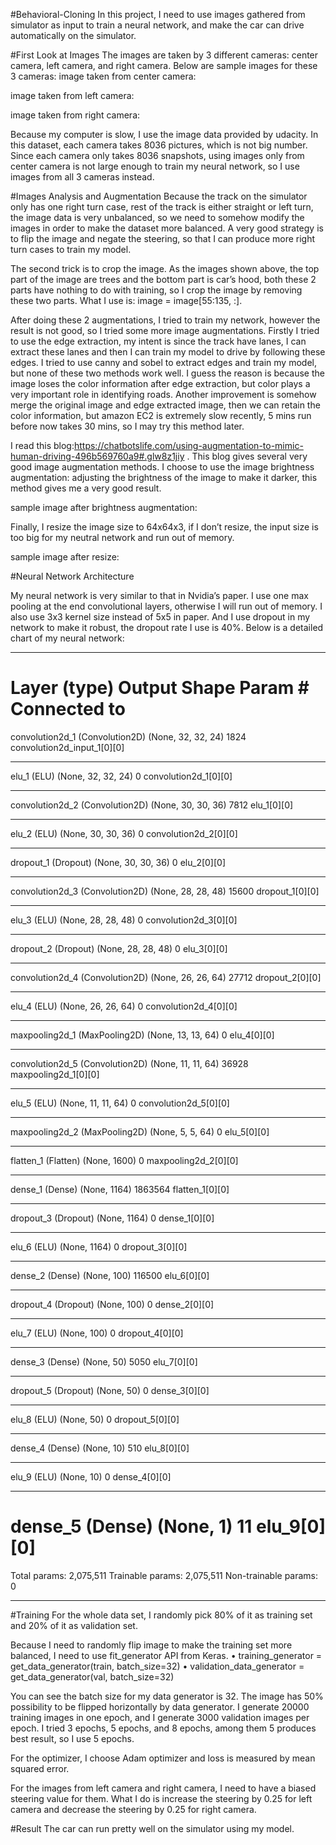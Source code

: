 #Behavioral-Cloning
In this project, I need to use images gathered from simulator as input to train a neural network, and make the car can drive automatically on the simulator.

#First Look at Images
The images are taken by 3 different cameras: center camera, left camera, and right camera.
Below are sample images for these 3 cameras:
image taken from center camera:

image taken from left camera:

image taken from right camera:


Because my computer is slow, I use the image data provided by udacity. In this dataset, each camera takes 8036 pictures, which is not big number. Since each camera only takes 8036 snapshots, using images only from center camera is not large enough to train my neural network, so I use images from all 3 cameras instead. 

#Images Analysis and Augmentation
Because the track on the simulator only has one right turn case, rest of the track is either straight or left turn, the image data is very unbalanced, so we need to somehow modify the images in order to make the dataset more balanced. A very good strategy is to flip the image and negate the steering, so that I can produce more right turn cases to train my model. 

The second trick is to crop the image. As the images shown above, the top part of the image are trees and the bottom part is car’s hood, both these 2 parts have nothing to do with training, so I crop the image by removing these two parts. What I use is: image = image[55:135, :].

After doing these 2 augmentations, I tried to train my network, however the result is not good, so I tried some more image augmentations. Firstly I tried to use the edge extraction, my intent is since the track have lanes, I can extract these lanes and then I can train my model to drive by following these edges. I tried to use canny and sobel to extract edges and train my model, but none of these two methods work well. I guess the reason is because the image loses the color information after edge extraction, but color plays a very important role in identifying roads. Another improvement is somehow merge the original image and edge extracted image, then we can retain the color information, but amazon EC2 is extremely slow recently, 5 mins run before now takes 30 mins, so I may try this method later.

I read this blog:https://chatbotslife.com/using-augmentation-to-mimic-human-driving-496b569760a9#.glw8z1jiy . This blog gives several very good image augmentation methods. I choose to use the image brightness augmentation: adjusting the brightness of the image to make it darker, this method gives me a very good result.

sample image after brightness augmentation:


Finally, I resize the image size to 64x64x3, if I don’t resize, the input size is too big for my neutral network and run out of memory.

sample image after resize:




#Neural Network Architecture

My neural network is very similar to that in Nvidia’s paper. I use one max pooling at the end convolutional layers, otherwise I will run out of memory. I also use 3x3 kernel size instead of 5x5 in paper. And I use dropout in my network to make it robust, the dropout rate I use is 40%. Below is a detailed chart of my neural network:
____________________________________________________________________________________________________
Layer (type)                     Output Shape          Param #     Connected to                     
====================================================================================================
convolution2d_1 (Convolution2D)  (None, 32, 32, 24)    1824        convolution2d_input_1[0][0]      
____________________________________________________________________________________________________
elu_1 (ELU)                      (None, 32, 32, 24)    0           convolution2d_1[0][0]            
____________________________________________________________________________________________________
convolution2d_2 (Convolution2D)  (None, 30, 30, 36)    7812        elu_1[0][0]                      
____________________________________________________________________________________________________
elu_2 (ELU)                      (None, 30, 30, 36)    0           convolution2d_2[0][0]            
____________________________________________________________________________________________________
dropout_1 (Dropout)              (None, 30, 30, 36)    0           elu_2[0][0]                      
____________________________________________________________________________________________________
convolution2d_3 (Convolution2D)  (None, 28, 28, 48)    15600       dropout_1[0][0]                  
____________________________________________________________________________________________________
elu_3 (ELU)                      (None, 28, 28, 48)    0           convolution2d_3[0][0]            
____________________________________________________________________________________________________
dropout_2 (Dropout)              (None, 28, 28, 48)    0           elu_3[0][0]                      
____________________________________________________________________________________________________
convolution2d_4 (Convolution2D)  (None, 26, 26, 64)    27712       dropout_2[0][0]                  
____________________________________________________________________________________________________
elu_4 (ELU)                      (None, 26, 26, 64)    0           convolution2d_4[0][0]            
____________________________________________________________________________________________________
maxpooling2d_1 (MaxPooling2D)    (None, 13, 13, 64)    0           elu_4[0][0]                      
____________________________________________________________________________________________________
convolution2d_5 (Convolution2D)  (None, 11, 11, 64)    36928       maxpooling2d_1[0][0]             
____________________________________________________________________________________________________
elu_5 (ELU)                      (None, 11, 11, 64)    0           convolution2d_5[0][0]            
____________________________________________________________________________________________________
maxpooling2d_2 (MaxPooling2D)    (None, 5, 5, 64)      0           elu_5[0][0]                      
____________________________________________________________________________________________________
flatten_1 (Flatten)              (None, 1600)          0           maxpooling2d_2[0][0]             
____________________________________________________________________________________________________
dense_1 (Dense)                  (None, 1164)          1863564     flatten_1[0][0]                  
____________________________________________________________________________________________________
dropout_3 (Dropout)              (None, 1164)          0           dense_1[0][0]                    
____________________________________________________________________________________________________
elu_6 (ELU)                      (None, 1164)          0           dropout_3[0][0]                  
____________________________________________________________________________________________________
dense_2 (Dense)                  (None, 100)           116500      elu_6[0][0]                      
____________________________________________________________________________________________________
dropout_4 (Dropout)              (None, 100)           0           dense_2[0][0]                    
____________________________________________________________________________________________________
elu_7 (ELU)                      (None, 100)           0           dropout_4[0][0]                  
____________________________________________________________________________________________________
dense_3 (Dense)                  (None, 50)            5050        elu_7[0][0]                      
____________________________________________________________________________________________________
dropout_5 (Dropout)              (None, 50)            0           dense_3[0][0]                    
____________________________________________________________________________________________________
elu_8 (ELU)                      (None, 50)            0           dropout_5[0][0]                  
____________________________________________________________________________________________________
dense_4 (Dense)                  (None, 10)            510         elu_8[0][0]                      
____________________________________________________________________________________________________
elu_9 (ELU)                      (None, 10)            0           dense_4[0][0]                    
____________________________________________________________________________________________________
dense_5 (Dense)                  (None, 1)             11          elu_9[0][0]                      
====================================================================================================
Total params: 2,075,511
Trainable params: 2,075,511
Non-trainable params: 0
____________________________________________________________________________________________________


#Training
For the whole data set, I randomly pick 80% of it as training set and 20% of it as validation set.

Because I need to randomly flip image to make the training set more balanced, I need to use fit_generator API from Keras.
	•	training_generator = get_data_generator(train, batch_size=32)
	•	validation_data_generator = get_data_generator(val, batch_size=32)
  
You can see the batch size for my data generator is 32. The image has 50% possibility to be flipped horizontally by data generator. I generate 20000 training images in one epoch, and I generate 3000 validation images per epoch. I tried 3 epochs, 5 epochs, and 8 epochs, among them 5 produces best result, so I use 5 epochs.

For the optimizer, I choose Adam optimizer and loss is measured by mean squared error.

For the images from left camera and right camera, I need to have a biased steering value for them. What I do is increase the steering by 0.25 for left camera and decrease the steering by 0.25 for right camera.

#Result
The car can run pretty well on the simulator using my model.


